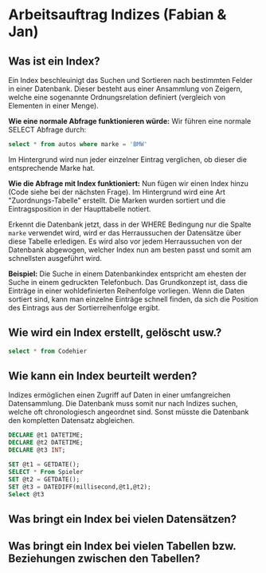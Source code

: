 ﻿# Arbeitsauftrag Indizes (Fabian & Jan)

## Was ist ein Index?

Ein Index beschleuinigt das Suchen und Sortieren nach bestimmten Felder in einer Datenbank.
Dieser besteht aus einer Ansammlung von Zeigern, welche eine sogenannte Ordnungsrelation definiert (vergleich von Elementen in einer Menge).

**Wie eine normale Abfrage funktionieren würde:**
Wir führen eine normale SELECT Abfrage durch:
```sql
select * from autos where marke = 'BMW'
```
Im Hintergrund wird nun jeder einzelner Eintrag verglichen, ob dieser die entsprechende Marke hat.

**Wie die Abfrage mit Index funktioniert:**
Nun fügen wir einen Index hinzu (Code siehe bei der nächsten Frage). Im Hintergrund wird eine Art "Zuordnungs-Tabelle" erstellt. Die Marken wurden sortiert und die Eintragsposition in der Haupttabelle notiert. 

Erkennt die Datenbank jetzt, dass in der WHERE Bedingung nur die Spalte `marke` verwendet wird, wird er das Herraussuchen der Datensätze über diese Tabelle erledigen. Es wird also vor jedem Herraussuchen von der Datenbank abgewogen, welcher Index nun am besten passt und somit am schnellsten ausgeführt wird.

**Beispiel:**
Die Suche in einem Datenbankindex entspricht am ehesten der Suche in einem gedruckten Telefonbuch. Das Grundkonzept ist, dass die Einträge in einer wohldefinierten Reihenfolge vorliegen. Wenn die Daten sortiert sind, kann man einzelne Einträge schnell finden, da sich die Position des Eintrags aus der Sortierreihenfolge ergibt.

## Wie wird ein Index erstellt, gelöscht usw.?

```sql
select * from Codehier
```

## Wie kann ein Index beurteilt werden?
Indizes ermöglichen einen Zugriff auf Daten in einer umfangreichen Datensammlung.
Die Datenbank muss somit nur nach Indizes suchen, welche oft chronologiesch angeordnet sind.
Sonst müsste die Datenbank den kompletten Datensatz abgleichen.

```sql
DECLARE @t1 DATETIME;
DECLARE @t2 DATETIME;
DECLARE @t3 INT;

SET @t1 = GETDATE();
SELECT * From Spieler
SET @t2 = GETDATE();
SET @t3 = DATEDIFF(millisecond,@t1,@t2);
Select @t3
```

## Was bringt ein Index bei vielen Datensätzen?

## Was bringt ein Index bei vielen Tabellen bzw. Beziehungen zwischen den Tabellen?